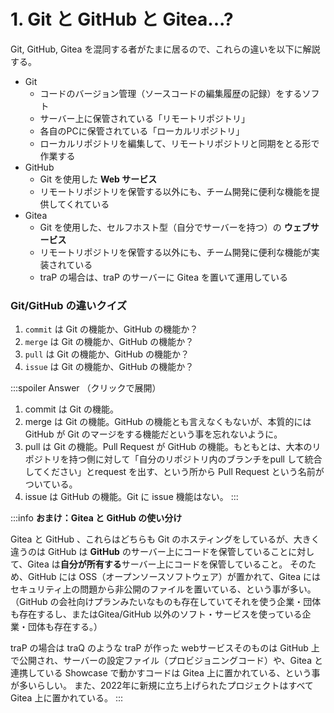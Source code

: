 # 1. Git と GitHub と Gitea...?

Git, GitHub, Gitea を混同する者がたまに居るので、これらの違いを以下に解説する。

- Git
  - コードのバージョン管理（ソースコードの編集履歴の記録）をするソフト
  - サーバー上に保管されている「リモートリポジトリ」
  - 各自のPCに保管されている「ローカルリポジトリ」
  - ローカルリポジトリを編集して、リモートリポジトリと同期をとる形で作業する
- GitHub
  - Git を使用した **Web サービス**
  - リモートリポジトリを保管する以外にも、チーム開発に便利な機能を提供してくれている
- Gitea
  - Git を使用した、セルフホスト型（自分でサーバーを持つ）の **ウェブサービス**
  - リモートリポジトリを保管する以外にも、チーム開発に便利な機能が実装されている
  - traP の場合は、traP のサーバーに Gitea を置いて運用している

### Git/GitHub の違いクイズ

1. `commit` は Git の機能か、GitHub の機能か？
2. `merge` は Git の機能か、GitHub の機能か？
3. `pull` は Git の機能か、GitHub の機能か？
4. `issue` は Git の機能か、GitHub の機能か？

:::spoiler Answer （クリックで展開）

1. commit は Git の機能。
2. merge は Git の機能。GitHub の機能とも言えなくもないが、本質的には GitHub が Git のマージをする機能だという事を忘れないように。
3. pull は Git の機能。Pull Request が GitHub の機能。もともとは、大本のリポジトリを持つ側に対して「自分のリポジトリ内のブランチをpull して統合してください」とrequest を出す、という所から Pull Request という名前がついている。
4. issue は GitHub の機能。Git に issue 機能はない。
:::

:::info
**おまけ：Gitea と GitHub の使い分け**

Gitea と GitHub 、これらはどちらも Git のホスティングをしているが、大きく違うのは GitHub は **GitHub** のサーバー上にコードを保管していることに対して、Gitea は**自分が所有する**サーバー上にコードを保管していること。
そのため、GitHub には OSS（オープンソースソフトウェア）が置かれて、Gitea にはセキュリティ上の問題から非公開のファイルを置いている、という事が多い。
（GitHub の会社向けプランみたいなものも存在していてそれを使う企業・団体も存在するし、またはGitea/GitHub 以外のソフト・サービスを使っている企業・団体も存在する。）

traP の場合は traQ のような traP が作った webサービスそのものは GitHub 上で公開され、サーバーの設定ファイル（プロビジョニングコード）や、Gitea と連携している Showcase で動かすコードは Gitea 上に置かれている、という事が多いらしい。
また、2022年に新規に立ち上げられたプロジェクトはすべて Gitea 上に置かれている。
:::
